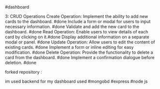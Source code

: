 #dashboard

3: CRUD Operations
Create Operation:
Implement the ability to add new cards to the dashboard. #done
Include a form or modal for users to input necessary information. #done
Validate and add the new card to the dashboard. #done
Read Operation:
Enable users to view details of each card by clicking on it.#done
Display additional information on a separate modal or panel. #done
Update Operation:
Allow users to edit the content of existing cards. #done
Implement a form or inline editing for easy modification. #done
Delete Operation:
Provide the functionality to delete a card from the dashboard. #done
Implement a confirmation dialogue before deletion. #done

forked repository :

im used backend for my dashboard used #mongobd #express #node js
